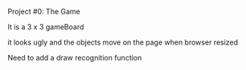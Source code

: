 Project #0: The Game

It is a 3 x 3 gameBoard

it looks ugly and the objects move on the page when browser resized

Need to add a draw recognition function
